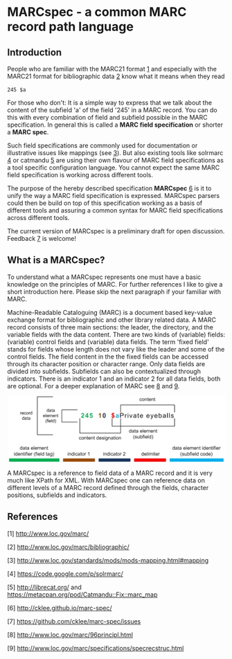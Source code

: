 # MARCspec - a common MARC record path language

## Introduction

People who are familiar with the MARC21 format [1] and especially with the MARC21 format for bibliographic data [2] know what it means when they read

```
245 $a
```

For those who don't: It is a simple way to express that we talk about the content of the subfield 'a' of the field '245' in a MARC record. You can do this with every combination of field and subfield possible in the MARC specification. In general this is called a __MARC field specification__ or shorter a __MARC spec__.

Such field specifications are commonly used for documentation or illustrative issues like mappings (see [3]). But also existing tools like solrmarc [4] or catmandu [5] are using their own flavour of MARC field specifications as a tool specific configuration language. You cannot expect the same MARC field specification is working across different tools.

The purpose of the hereby described specification __MARCspec__ [6] is it to unify the way a MARC field specification is expressed. MARCspec parsers could then be build on top of this specification working as a basis of different tools and assuring a common syntax for MARC field specifications across different tools.

The current version of MARCspec is a preliminary draft for open discussion. Feedback [7] is welcome!

## What is a MARCspec?

To understand what a MARCspec represents one must have a basic knowledge on the principles of MARC. For further references I like to give a short introduction here. Please skip the next paragraph if your familiar with MARC.

Machine-Readable Cataloguing (MARC) is a document based key-value exchange format for bibliographic and other library related data. A MARC record consists of three main sections: the leader, the directory, and the variable fields with the data content. There are two kinds of (variable) fields: (variable) control fields and (variable) data fields. The term 'fixed field' stands for fields whose length does not vary like the leader and some of the control fields. The field content in the the fixed fields can be accessed through its character position or character range. Only data fields are divided into subfields. Subfields can also be contextualized through indicators. There is an indicator 1 and an indicator 2 for all data fields, both are optional. For a deeper explanation of MARC see [8] and [9].

![MARC structure](images/marc_structure.jpg)

A MARCspec is a reference to field data of a MARC record and it is very much like XPath for XML. With MARCspec one can reference data on different levels of a MARC record defined through the fields, character positions, subfields and indicators.




## References

[1]: #1 
\[1] http://www.loc.gov/marc/

[2]: #2 
\[2] http://www.loc.gov/marc/bibliographic/

[3]: #3 
\[3] http://www.loc.gov/standards/mods/mods-mapping.html#mapping

[4]: #4 
\[4] https://code.google.com/p/solrmarc/

[5]: #5 
\[5] http://librecat.org/ and https://metacpan.org/pod/Catmandu::Fix::marc_map

[6]: #6 
\[6] http://cklee.github.io/marc-spec/

[7]: #7 
\[7] https://github.com/cklee/marc-spec/issues

[8]: #8 
\[8] http://www.loc.gov/marc/96principl.html

[9]: #9 
\[9] http://www.loc.gov/marc/specifications/specrecstruc.html